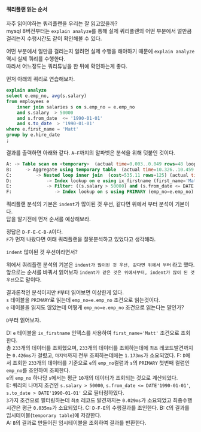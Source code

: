 #### 쿼리플랜 읽는 순서
자주 읽어야하는 쿼리플랜을 우리는 잘 읽고있을까?  
mysql 8버전부터는 `explain analyze`를 통해 
실제 쿼리플랜의 어떤 부분에서 얼만큼 걸리는지 수행시간도 같이 확인해볼 수 있다.  

어떤 부분에서 얼만큼 걸리는지 알려면 실제 수행을 해야하기 때문에 `explain analyze` 역시 실제 쿼리를 수행한다.  
따라서 어느정도는 쿼리튜닝을 한 뒤에 확인하는게 좋다.  

먼저 아래의 쿼리로 연습해보자.
~~~sql
explain analyze
select e.emp_no, avg(s.salary)
from employees e
    inner join salaries s on s.emp_no = e.emp_no
    and s.salary  > 50000
    and s.from_date  <= '1990-01-01'
    and s.to_date  > '1990-01-01'
where e.first_name = 'Matt'
group by e.hire_date
;
~~~


결과를 출력하면 아래와 같다.
`A~F`까지의 알파벳은 분석을 위해 덧붙인 것이다.

~~~sql
A: -> Table scan on <temporary>  (actual time=0.003..0.049 rows=48 loops=1)
B:     -> Aggregate using temporary table  (actual time=10.326..10.459 rows=48 loops=1)
C:         -> Nested loop inner join  (cost=535.11 rows=125) (actual time=0.458..10.170 rows=48 loops=1)
D:             -> Index lookup on e using ix_firstname (first_name='Matt')  (cost=82.34 rows=233) (actual time=0.426..1.173 rows=233 loops=1)
E:             -> Filter: ((s.salary > 50000) and (s.from_date <= DATE'1990-01-01') and (s.to_date > DATE'1990-01-01'))  (cost=0.98 rows=1) (actual time=0.029..0.035 rows=0 loops=233)
F:                -> Index lookup on s using PRIMARY (emp_no=e.emp_no)  (cost=0.98 rows=10) (actual time=0.010..0.021 rows=10 loops=233)
~~~

쿼리플랜 분석의 기본은 `indent`가 많이된 것 우선, 같다면 위에서 부터 분석이 기본이다.  
답을 알기전에 먼저 순서를 예상해보라.  

정답은 `D-F-E-C-B-A`이다.  
`F`가 먼저 나왔다면 여태 쿼리플랜을 잘못분석하고 있었다고 생각해라.  

`indent` 많이된 것 우선이라면서?  

위에서 쿼리플랜 분석의 기본은 `indent가 많이된 것 우선, 같다면 위에서 부터` 라고 했다.   
앞으로는 순서를 바꿔서 읽어보자 `indent가 같은 것은 위에서부터, indent가 많이 된 것 우선`으로 말이다. 

결과론적인 분석이지만 `F`부터 읽어보면 이상한게 있다.  
`s` 테이블을 `PRIMARY`로 읽는데 `emp_no=e.emp_no` 조건으로 읽는것이다.  
`e` 테이블을 읽지도 않았는데 어떻게 `emp_no=e.emp_no` 조건으로 읽는다는 말인가?  

`D`부터 읽어보자.

D: `e` 테이블을 `ix_firstname` 인덱스를 사용하여 `first_name='Matt'` 조건으로 조회한다.  
   총 `233`개의 데이터를 조회했으며, `233`개의 데이터를 조회하는데에 `최초` 레코드발견까지는 `0.426ms`가 걸렸고, `마지막`까지 전부 조회하는데에는 `1.173ms`가 소요되었다.
F: `D`에서 조회한 `233`개의 데이터를 기준으로 `e`의 `emp_no`컬럼과 `s`의 `PRIMARY` 첫번째 컬럼인 `emp_no`를 조인하여 조회한다.   
   `e`의 `emp_no` 하나당 `s`에서는 평균 `10`개의 데이터가 조회되는 것으로 계산되었다.  
E: 쿼리의 나머지 조건인 `s.salary > 50000`, `s.from_date <= DATE'1990-01-01'`, `s.to_date > DATE'1990-01-01'` 으로 필터링하였다.  
   `3`가지 조건으로 필터링하는데 `최초` 레코드 발견까지는 `0.029ms`가 소요되었고 최종수행시간은 평균 `0.035ms`가 소요되었다.
C: `D-F-E`의 수행결과를 조인한다.
B: `C`의 결과를 임시테이블(`temporary table`)에 저장한다.  
A: `B`의 결과로 만들어진 임시테이블을 조회하여 결과를 반환한다.